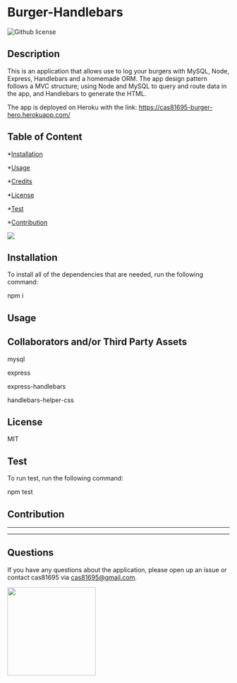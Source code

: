 # Burger-Handlebars

![Github license](https://img.shields.io/badge/License-MIT-yellow.svg)

## Description

 This is an application that allows use to log your burgers with MySQL, Node, Express, Handlebars and a homemade ORM. The app design pattern follows a MVC structure; using Node and MySQL to query and route data in the app, and Handlebars to generate the HTML.

The app is deployed on Heroku with the link: https://cas81695-burger-hero.herokuapp.com/
 

## Table of Content

*[Installation](#installation)

*[Usage](#usage)

*[Credits](#credits)

*[License](#license)

*[Test](#test)

*[Contribution](#contribution)

<img src = /assets/images/Burger_Hero.jpg>

## Installation

To install all of the dependencies that are needed, run the following command:

npm i

## Usage



## Collaborators and/or Third Party Assets

mysql

express

express-handlebars

handlebars-helper-css



## License

MIT

## Test

To run test, run the following command:

npm test

## Contribution



----------------------------------------------





-----------------------------------------------

## Questions

If you have any questions about the application, please open up an issue or contact cas81695 via cas81695@gmail.com.

<img src= "https://avatars1.githubusercontent.com/u/58318559?v=4" width ="200px" height="200px">